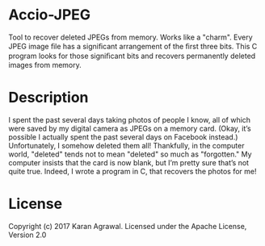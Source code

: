 # Accio-JPEG
Tool to recover deleted JPEGs from memory. Works like a "charm". Every JPEG image ﬁle has a signiﬁcant arrangement of the ﬁrst three bits. This C program looks for those signiﬁcant bits and recovers permanently deleted images from memory. 

# Description
I spent the past several days taking photos of people I know, all of which were saved by my digital camera as JPEGs on a memory card. (Okay, it’s possible I actually spent the past several days on Facebook instead.) Unfortunately, I somehow deleted them all! Thankfully, in the computer world, "deleted" tends not to mean "deleted" so much as "forgotten." My computer insists that the card is now blank, but I’m pretty sure that’s not quite true. Indeed, I wrote a program in C, that recovers the photos for me!

# License
Copyright (c) 2017 Karan Agrawal.
Licensed under the Apache License, Version 2.0
